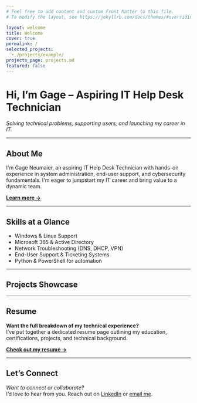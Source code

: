 ```yaml
---
# Feel free to add content and custom Front Matter to this file.
# To modify the layout, see https://jekyllrb.com/docs/themes/#overriding-theme-defaults

layout: welcome
title: Welcome
cover: true
permalink: /
selected_projects:
  - /projects/example/
projects_page: projects.md
featured: false
---
```


# Hi, I’m Gage – Aspiring IT Help Desk Technician

_Solving technical problems, supporting users, and launching my career in IT._

---

## About Me

I'm Gage Neumaier, an aspiring IT Help Desk Technician with hands-on experience in system administration, end-user support, and cybersecurity fundamentals. I'm eager to jumpstart my IT career and bring value to a dynamic team.

[**Learn more →**](./about)

---

## Skills at a Glance

- Windows & Linux Support  
- Microsoft 365 & Active Directory  
- Network Troubleshooting (DNS, DHCP, VPN)  
- End-User Support & Ticketing Systems  
- Python & PowerShell for automation

---

## Projects Showcase
<!--projects-->

---

## Resume

**Want the full breakdown of my technical experience?**  
I’ve put together a dedicated resume page outlining my education, certifications, projects, and technical background.

[**Check out my resume →**](./resume)

---

## Let’s Connect

_Want to connect or collaborate?_  
I’d love to hear from you. Reach out on [LinkedIn](https://linkedin.com/in/gage-neumaier-239ab21a5) or [email me](mailto:gage.neumaier@gmail.com).